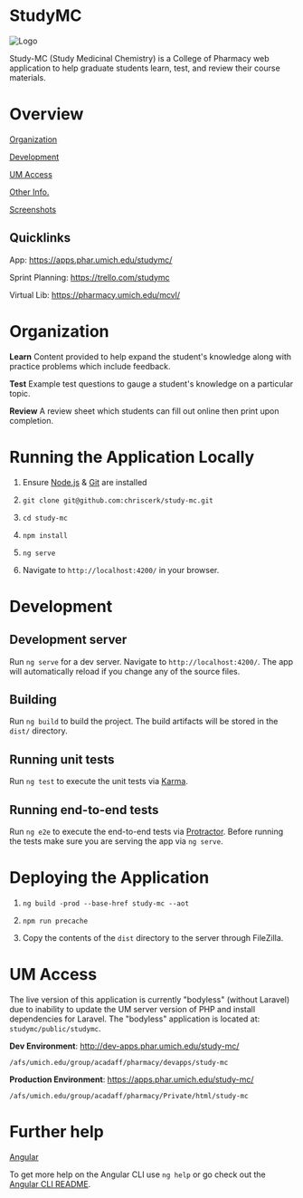 # StudyMC

<img align="center" src="https://raw.githubusercontent.com/chriscerk/studymc/master/readme/studymc-logo.jpg" alt="Logo">

Study-MC (Study Medicinal Chemistry) is a College of Pharmacy web application to help graduate students learn, test, and review their course materials.

# Overview

[Organization](https://github.com/chriscerk/study-mc#organization)

[Development](https://github.com/chriscerk/study-mc#development)

[UM Access](https://github.com/chriscerk/study-mc#um-access)

[Other Info.](https://github.com/chriscerk/studymc#other-information)

[Screenshots](https://github.com/chriscerk/studymc#screenshots)

## Quicklinks
App: https://apps.phar.umich.edu/studymc/

Sprint Planning: https://trello.com/studymc

Virtual Lib: https://pharmacy.umich.edu/mcvl/


# Organization
<strong>Learn</strong>
Content provided to help expand the student's knowledge along with practice problems which include feedback.

<strong>Test</strong>
Example test questions to gauge a student's knowledge on a particular topic.

<strong>Review</strong>
A review sheet which students can fill out online then print upon completion.


# Running the Application Locally


1. Ensure [Node.js](https://nodejs.org/en/) & [Git](https://git-scm.com/downloads) are installed

2. `git clone git@github.com:chriscerk/study-mc.git`

3. `cd study-mc`

4. `npm install`

5. `ng serve` 

6. Navigate to `http://localhost:4200/` in your browser.


# Development

## Development server
Run `ng serve` for a dev server. Navigate to `http://localhost:4200/`. The app will automatically reload if you change any of the source files.


## Building

Run `ng build` to build the project. The build artifacts will be stored in the `dist/` directory.


## Running unit tests

Run `ng test` to execute the unit tests via [Karma](https://karma-runner.github.io).


## Running end-to-end tests

Run `ng e2e` to execute the end-to-end tests via [Protractor](http://www.protractortest.org/).
Before running the tests make sure you are serving the app via `ng serve`.


# Deploying the Application

1. `ng build -prod --base-href study-mc --aot` 

2. `npm run precache`

3. Copy the contents of the `dist` directory to the server through FileZilla.



# UM Access

The live version of this application is currently "bodyless" (without Laravel) due to inability to update the UM server version of PHP and install dependencies for Laravel. The "bodyless" application is located at: `studymc/public/studymc`.

<strong>Dev Environment</strong>: http://dev-apps.phar.umich.edu/study-mc/

`/afs/umich.edu/group/acadaff/pharmacy/devapps/study-mc`

<strong>Production Environment</strong>: https://apps.phar.umich.edu/study-mc/

`/afs/umich.edu/group/acadaff/pharmacy/Private/html/study-mc`


# Further help

[Angular](https://angular.io)

To get more help on the Angular CLI use `ng help` or go check out the [Angular CLI README](https://github.com/angular/angular-cli/blob/master/README.md).
